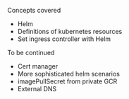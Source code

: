 Concepts covered
- Helm
- Definitions of kubernetes resources
- Set ingress controller with Helm

To be continued
- Cert manager
- More sophisticated helm scenarios
- imagePullSecret from private GCR
- External DNS